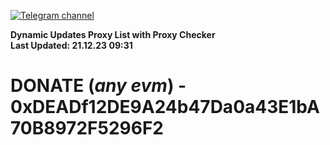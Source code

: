 [![Telegram channel](https://img.shields.io/endpoint?url=https://runkit.io/damiankrawczyk/telegram-badge/branches/master?url=https://t.me/n4z4v0d)](https://t.me/n4z4v0d) 

**Dynamic Updates Proxy List with Proxy Checker**  
**Last Updated: 21.12.23 09:31**

# DONATE (_any evm_) - 0xDEADf12DE9A24b47Da0a43E1bA70B8972F5296F2

